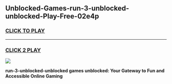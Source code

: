 
## Unblocked-Games-run-3-unblocked-unblocked-Play-Free-02e4p
<h3>
<a href="https://premium76.site?title=run-3-unblocked-unblocked&ref=23A">CLICK TO PLAY</a></h3>
<hr>

<h3>
<a href="https://premium76.site?title=run-3-unblocked-unblocked&ref=23A">CLICK 2 PLAY</a>
  
</h3>

<a href="https://premium76.site?title=run-3-unblocked-unblocked&ref=23A"><img src="https://clearcache.store/games.png"></a>


**run-3-unblocked-unblocked games unblocked: Your Gateway to Fun and Accessible Online Gaming**
